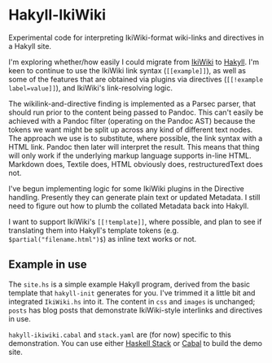 # Hakyll-IkiWiki

Experimental code for interpreting IkiWiki-format wiki-links and directives
in a Hakyll site.

I'm exploring whether/how easily I could migrate from
[IkiWiki](http://ikiwiki.info) to [Hakyll](https://jaspervdj.be/hakyll/). I'm
keen to continue to use the IkiWiki link syntax (`[[example]]`), as well as
some of the features that are obtained via plugins via directives (`[[!example
label=value]]`), and IkiWiki's link-resolving logic.

The wikilink-and-directive finding is implemented as a Parsec parser, that
should run prior to the content being passed to Pandoc. This can't easily be
achieved with a Pandoc filter (operating on the Pandoc AST) because the tokens
we want might be split up across any kind of different text nodes. The approach
we use is to substitute, where possible, the link syntax with a HTML link.
Pandoc then later will interpret the result. This means that thing will only
work if the underlying markup language supports in-line HTML. Markdown does,
Textile does, HTML obviously does, restructuredText does not.

I've begun implementing logic for some IkiWiki plugins in the Directive handling.
Presently they can generate plain text or updated Metadata. I still need to figure
out how to plumb the collated Metadata back into Hakyll.

I want to support IkiWiki's `[[!template]]`, where possible, and plan to see if
translating them into Hakyll's template tokens (e.g.
`$partial("filename.html")$`) as inline text works or not.

## Example in use

The `site.hs` is a simple example Hakyll program, derived from the basic template
that `hakyll-init` generates for you. I've trimmed it a little bit and integrated
`IkiWiki.hs` into it. The content in `css` and `images` is unchanged; `posts` has
blog posts that demonstrate IkiWiki-style interlinks and directives in use.

`hakyll-ikiwiki.cabal` and `stack.yaml` are (for now) specific to this
demonstration. You can use either [Haskell Stack](https://docs.haskellstack.org/en/stable/README/)
or [Cabal](https://www.haskell.org/cabal/) to build the demo site.
